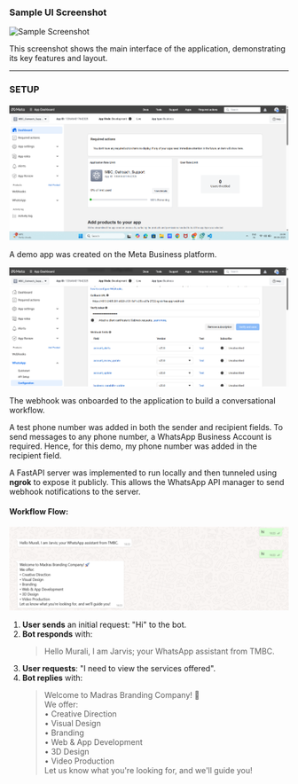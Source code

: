 ### Sample UI Screenshot

![Sample Screenshot](assets/screenshot-2025-04-06.png)

This screenshot shows the main interface of the application, demonstrating its key features and layout.

---

### SETUP

![APP](imgs/app.png)

A demo app was created on the Meta Business platform.

![WEBHOOK](imgs/webhook.png)

The webhook was onboarded to the application to build a conversational workflow.

A test phone number was added in both the sender and recipient fields. To send messages to any phone number, a WhatsApp Business Account is required. Hence, for this demo, my phone number was added in the recipient field.

A FastAPI server was implemented to run locally and then tunneled using **ngrok** to expose it publicly. This allows the WhatsApp API manager to send webhook notifications to the server.

#### Workflow Flow:
![Demo](imgs/demo.png)
1. **User sends** an initial request: "Hi" to the bot.
2. **Bot responds** with:
   > Hello Murali, I am Jarvis; your WhatsApp assistant from TMBC.
3. **User requests**: "I need to view the services offered".
4. **Bot replies** with:
   > Welcome to Madras Branding Company! 🚀  
   > We offer:  
   > • Creative Direction  
   > • Visual Design  
   > • Branding  
   > • Web & App Development  
   > • 3D Design  
   > • Video Production  
   > Let us know what you're looking for, and we'll guide you!
